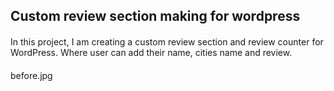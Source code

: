 ## Custom review section making for wordpress ##

#### 

In this project, I am creating a custom review section and review counter for WordPress. Where user can add their name, cities name and review. 

####

before.jpg